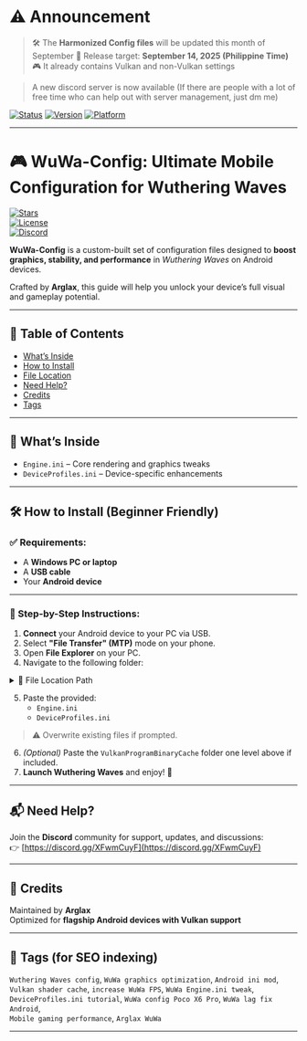 # ⚠️ Announcement

> 🛠️ The **Harmonized Config files** will be updated this month of September
> 📅 Release target: **September 14, 2025 (Philippine Time)**  
> 🎮 It already contains Vulkan and non-Vulkan settings

> A new discord server is now available (If there are people with a lot of free time who can help out with server management, just dm me)

[![Status](https://img.shields.io/badge/Update-Scheduled-blue)](#)
[![Version](https://img.shields.io/badge/Target_Version-2.6-green)](#)
[![Platform](https://img.shields.io/badge/Support-Vulkan_|_Non--Vulkan-orange)](#)

---

# 🎮 WuWa-Config: Ultimate Mobile Configuration for Wuthering Waves

[![Stars](https://img.shields.io/github/stars/Arglax/WuWa-Config?style=social)](https://github.com/Arglax/WuWa-Config/stargazers)  
[![License](https://img.shields.io/github/license/Arglax/WuWa-Config)](https://github.com/Arglax/WuWa-Config/blob/main/LICENSE)  
[![Discord](https://img.shields.io/discord/1234567890?label=Discord&logo=discord&logoColor=white&color=7289DA)](https://discord.gg/XFwmCuyF)

**WuWa-Config** is a custom-built set of configuration files designed to **boost graphics, stability, and performance** in *Wuthering Waves* on Android devices.

Crafted by **Arglax**, this guide will help you unlock your device’s full visual and gameplay potential.

---

## 📖 Table of Contents
- [What’s Inside](#-whats-inside)
- [How to Install](#-how-to-install-beginner-friendly)
- [File Location](#-file-location-on-android-device)
- [Need Help?](#-need-help)
- [Credits](#-credits)
- [Tags](#-tags-for-seo-indexing)

---

## 📁 What’s Inside

- `Engine.ini` – Core rendering and graphics tweaks  
- `DeviceProfiles.ini` – Device-specific enhancements  

---

## 🛠️ How to Install (Beginner Friendly)

### ✅ Requirements:
- A **Windows PC or laptop**
- A **USB cable**
- Your **Android device**

---

### 🔧 Step-by-Step Instructions:

1. **Connect** your Android device to your PC via USB.  
2. Select **"File Transfer" (MTP)** mode on your phone.  
3. Open **File Explorer** on your PC.  
4. Navigate to the following folder:

<details>
<summary>📂 File Location Path</summary>

To access or modify configuration files for **Wuthering Waves**, navigate to the following folder on your Android device:

```
Internal Storage/
└── Android/
    └── data/
        └── com.kurogame.wutheringwaves.global/
            └── files/
                └── UE4Game/
                    └── Client/
                        └── Client/
                            └── Saved/
                                └── Config/
                                    └── Android/
```

</details>

5. Paste the provided:
   - `Engine.ini`
   - `DeviceProfiles.ini`  

> ⚠️ Overwrite existing files if prompted.  

6. *(Optional)* Paste the `VulkanProgramBinaryCache` folder one level above if included.  
7. **Launch Wuthering Waves** and enjoy! 🚀  

---

## 📬 Need Help?

Join the **Discord** community for support, updates, and discussions:  
👉 [https://discord.gg/XFwmCuyF](https://discord.gg/XFwmCuyF)

---

## 📝 Credits

Maintained by **Arglax**  
Optimized for **flagship Android devices with Vulkan support**

---

## 🔎 Tags (for SEO indexing)

`Wuthering Waves config`, `WuWa graphics optimization`, `Android ini mod`,  
`Vulkan shader cache`, `increase WuWa FPS`, `WuWa Engine.ini tweak`,  
`DeviceProfiles.ini tutorial`, `WuWa config Poco X6 Pro`, `WuWa lag fix Android`,  
`Mobile gaming performance`, `Arglax WuWa`

---
